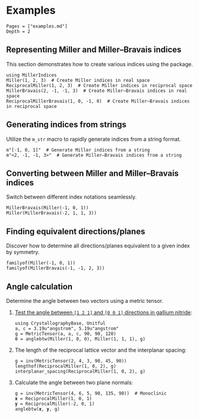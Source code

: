 # Examples

```@contents
Pages = ["examples.md"]
Depth = 2
```

## Representing Miller and Miller–Bravais indices

This section demonstrates how to create various indices using the package.

```@repl millerindices
using MillerIndices
Miller(1, 2, 3)  # Create Miller indices in real space
ReciprocalMiller(1, 2, 3)  # Create Miller indices in reciprocal space
MillerBravais(2, -1, -1, 3)  # Create Miller–Bravais indices in real space
ReciprocalMillerBravais(1, 0, -1, 0)  # Create Miller–Bravais indices in reciprocal space
```

## Generating indices from strings

Utilize the `m_str` macro to rapidly generate indices from a string format.

```@repl millerindices
m"[-1, 0, 1]"  # Generate Miller indices from a string
m"<2, -1, -1, 3>"  # Generate Miller–Bravais indices from a string
```

## Converting between Miller and Miller–Bravais indices

Switch between different index notations seamlessly.

```@repl millerindices
MillerBravais(Miller(-1, 0, 1))
Miller(MillerBravais(-2, 1, 1, 3))
```

## Finding equivalent directions/planes

Discover how to determine all directions/planes equivalent to a given index by symmetry.

```@repl millerindices
familyof(Miller(-1, 0, 1))
familyof(MillerBravais(-1, -1, 2, 3))
```

## Angle calculation

Determine the angle between two vectors using a metric tensor.

1. [Test the angle between ``[1 2 1]`` and ``[0 0 1]`` directions in gallium nitride](https://ssd.phys.strath.ac.uk/wp-content/uploads/Crystallographic_maths.pdf):

   ```@repl millerindices
   using CrystallographyBase, Unitful
   a, c = 3.19u"angstrom", 5.19u"angstrom"
   g = MetricTensor(a, a, c, 90, 90, 120)
   θ = anglebtw(Miller(1, 0, 0), Miller(1, 1, 1), g)
   ```

2. The length of the reciprocal lattice vector and the interplanar spacing:

   ```@repl millerindices
   g = inv(MetricTensor(2, 4, 3, 90, 45, 90))
   lengthof(ReciprocalMiller(1, 0, 2), g)
   interplanar_spacing(ReciprocalMiller(1, 0, 2), g)
   ```

3. Calculate the angle between two plane normals:

   ```@repl millerindices
   g = inv(MetricTensor(4, 6, 5, 90, 135, 90))  # Monoclinic
   𝐱 = ReciprocalMiller(1, 0, 1)
   𝐲 = ReciprocalMiller(-2, 0, 1)
   anglebtw(𝐱, 𝐲, g)
   ```
